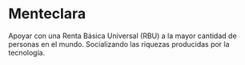 # Menteclara
Apoyar con  una Renta Básica Universal (RBU) a la mayor cantidad de personas en el mundo. Socializando las riquezas producidas por la tecnología.
